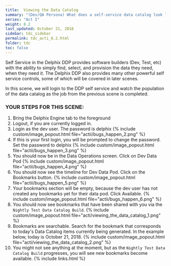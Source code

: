 ```yaml
---
title:  Viewing the Data Catalog
summary: "(Dev/QA Persona) What does a self-service data catalog look like?"
series: "Act I"
weight: 8.2
last_updated: October 21, 2018
sidebar: tdc_sidebar
permalink: tdc_acti_8.2.html
folder: tdc
toc: false
---
```


Self Service in the Delphix DDP provides software builders (Dev, Test, etc) with the ability to simply find, select, and provision the data they need, when they need it. The Delphix DDP also provides many other powerful self service controls, some of which will be covered in later scenes. 

In this scene, we will login to the DDP self service and watch the population of the data catalog as the job from the previous scene is completed.

### YOUR STEPS FOR THIS SCENE:

1. Bring the Delphix Engine tab to the foreground
2. Logout, if you are currently logged in.
3. Login as the dev user. The password is delphix
   {% include custom/image_popout.html file="actii/bugs_happen_2.png" %}
4. If this is your first login, you will be prompted to change the password. Set the password to delphix
   {% include custom/image_popout.html file="actii/bugs_happen_3.png" %}
5. You should now be in the Data Operations screen. Click on Dev Data Pod
   {% include custom/image_popout.html file="actii/bugs_happen_4.png" %}
6. You should now see the timeline for Dev Data Pod. Click on the Bookmarks button.
   {% include custom/image_popout.html file="actii/bugs_happen_5.png" %}
7. Your bookmarks section will be empty, because the dev user has not created any bookmarks yet for their data pod. Click Available.
   {% include custom/image_popout.html file="actii/bugs_happen_6.png" %}
8. You should now see bookmarks that have been shared with you via the `Nightly Test Data Catalog Build`.
   {% include custom/image_popout.html file="acti/viewing_the_data_catalog_1.png" %}
9. Bookmarks are searchable. Search for the bookmark that corresponds to today's Data Catalog items currently being generated. In the example below, today is October 21, 2018.
   {% include custom/image_popout.html file="acti/viewing_the_data_catalog_2.png" %}
10. You might not see anything at the moment, but as the `Nightly Test Data Catalog Build` progresses, you will see new bookmarks become available.
{% include links.html %}